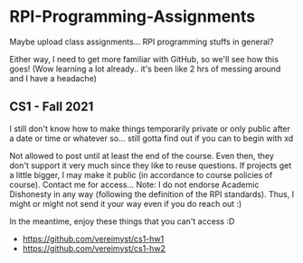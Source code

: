 # RPI-Programming-Assignments

Maybe upload class assignments… RPI programming stuffs in general?

Either way, I need to get more familiar with GitHub, so we'll see how this goes! (Wow learning a lot already.. it's been like 2 hrs of messing around and I have a headache)


## CS1 - Fall 2021

I still don't know how to make things temporarily private or only public after a date or time or whatever so... still gotta find out if you can to begin with xd

Not allowed to post until at least the end of the course. Even then, they don't support it very much since they like to reuse questions. If projects get a little bigger, I may make it public (in accordance to course policies of course). Contact me for access... Note: I do not endorse Academic Dishonesty in any way (following the definition of the RPI standards). Thus, I might or might not send it your way even if you do reach out :)

In the meantime, enjoy these things that you can't access :D
 - https://github.com/vereimyst/cs1-hw1
 - https://github.com/vereimyst/cs1-hw2
